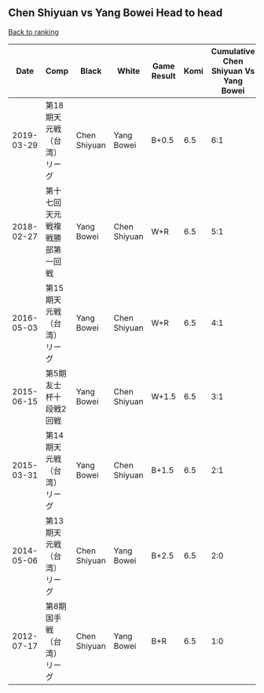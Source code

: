 ## Chen Shiyuan vs Yang Bowei Head to head

[Back to ranking](../../index.md)




| **Date** | **Comp** | **Black** | **White** | **Game Result** | **Komi** | **Cumulative Chen Shiyuan Vs Yang Bowei** | **Chen Shiyuan Streak** | **Yang Bowei Streak** | 
| --- | --- | --- | --- | --- | --- | --- | --- | --- |
| 2019-03-29 | 第18期天元戦（台湾）リーグ | Chen Shiyuan | Yang Bowei | B+0.5 | 6.5 | 6:1 | 4 | 0 | 
| 2018-02-27 | 第十七回天元戦複戦勝部第一回戦 | Yang Bowei | Chen Shiyuan | W+R | 6.5 | 5:1 | 3 | 0 | 
| 2016-05-03 | 第15期天元戦（台湾）リーグ | Yang Bowei | Chen Shiyuan | W+R | 6.5 | 4:1 | 2 | 0 | 
| 2015-06-15 | 第5期友士杯十段戦2回戦 | Yang Bowei | Chen Shiyuan | W+1.5 | 6.5 | 3:1 | 1 | 0 | 
| 2015-03-31 | 第14期天元戦（台湾）リーグ | Yang Bowei | Chen Shiyuan | B+1.5 | 6.5 | 2:1 | 0 | 1 | 
| 2014-05-06 | 第13期天元戦（台湾）リーグ | Chen Shiyuan | Yang Bowei | B+2.5 | 6.5 | 2:0 | 2 | 0 | 
| 2012-07-17 | 第8期国手戦（台湾）リーグ | Chen Shiyuan | Yang Bowei | B+R | 6.5 | 1:0 | 1 | 0 |




